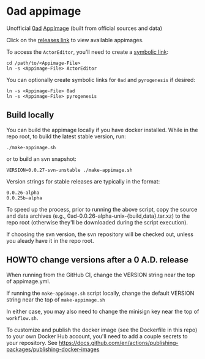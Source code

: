 # 0ad appimage

Unofficial [0ad](https://play0ad.com/)
[AppImage](https://appimage.org/) (built from official sources and
data)

Click on the [releases
link](https://github.com/0ad-matters/0ad-appimage/releases) to view
available appimages.

To access the `ActorEditor`, you'll need to create a [symbolic
link](https://devdojo.com/devdojo/what-is-a-symlink):

    cd /path/to/<Appimage-File>
    ln -s <Appimage-File> ActorEditor

You can optionally create symbolic links for `0ad` and `pyrogenesis`
if desired:

    ln -s <Appimage-File> 0ad
    ln -s <Appimage-File> pyrogenesis

## Build locally

You can build the appimage locally if you have docker installed. While in the
repo root, to build the latest stable version, run:

    ./make-appimage.sh

or to build an svn snapshot:

    VERSION=0.0.27-svn-unstable ./make-appimage.sh

Version strings for stable releases are typically in the format:

    0.0.26-alpha
    0.0.25b-alpha

To speed up the process, prior to running the above script, copy the source
and data archives (e.g., 0ad-0.0.26-alpha-unix-{build,data}.tar.xz) to the
repo root (otherwise they'll be downloaded during the script execution).

If choosing the svn version, the svn repository will be checked out, unless
you aleady have it in the repo root.

## HOWTO change versions after a 0 A.D. release

When running from the GitHub CI, change the VERSION string near the top of
appimage.yml.

If running the `make-appimage.sh` script locally, change the default VERSION
string near the top of `make-appimage.sh`

In either case, you may also need to change the minisign key near the top of
`workflow.sh`.

To customize and publish the docker image (see the Dockerfile in this repo) to
your own Docker Hub account, you'll need to add a couple secrets to your
repository. See https://docs.github.com/en/actions/publishing-packages/publishing-docker-images


